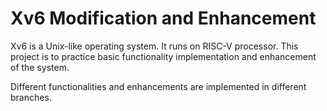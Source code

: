 # Xv6 Modification and Enhancement

Xv6 is a Unix-like operating system. It runs on RISC-V processor. This project is to practice basic functionality implementation and enhancement of the system.

Different functionalities and enhancements are implemented in different branches.
